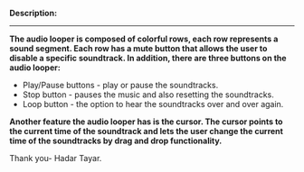 ****Description:****
****
**The audio looper is composed of colorful rows, each row represents a sound segment. 
Each row has a mute button that allows the user to disable a specific soundtrack. 
In addition, there are three buttons on the audio looper:**

- Play/Pause buttons - play or pause the soundtracks.
- Stop button - pauses the music and also resetting the soundtracks.
- Loop button - the option to hear the soundtracks over and over again.

**Another feature the audio looper has is the cursor. 
The cursor points to the current time of the soundtrack and lets the user change the current time of the soundtracks by drag and drop functionality.**

Thank you- Hadar Tayar.
